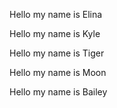 
Hello my name is Elina

Hello my name is Kyle

Hello my name is Tiger

Hello my name is Moon

Hello my name is Bailey